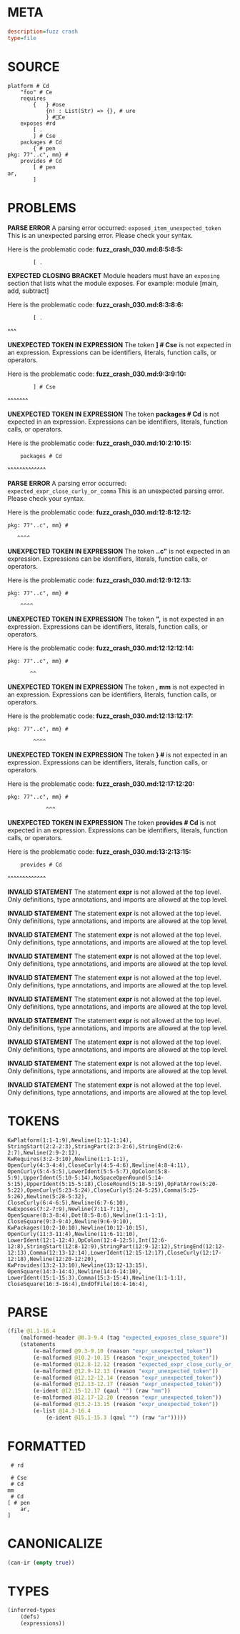# META
~~~ini
description=fuzz crash
type=file
~~~
# SOURCE
~~~roc
platform # Cd
	"foo" # Ce
	requires
		{	} #ose
			{n! : List(Str) => {}, # ure
			} #Ce
	exposes #rd
		[ .
		] # Cse
	packages # Cd
		{ # pen
pkg: 77"..c", mm} #
	provides # Cd
		[ # pen
ar,
		]
~~~
# PROBLEMS
**PARSE ERROR**
A parsing error occurred: `exposed_item_unexpected_token`
This is an unexpected parsing error. Please check your syntax.

Here is the problematic code:
**fuzz_crash_030.md:8:5:8:5:**
```roc
		[ .
```
    


**EXPECTED CLOSING BRACKET**
Module headers must have an `exposing` section that lists what the module exposes.
For example:     module [main, add, subtract]

Here is the problematic code:
**fuzz_crash_030.md:8:3:8:6:**
```roc
		[ .
```
  ^^^


**UNEXPECTED TOKEN IN EXPRESSION**
The token **] # Cse** is not expected in an expression.
Expressions can be identifiers, literals, function calls, or operators.

Here is the problematic code:
**fuzz_crash_030.md:9:3:9:10:**
```roc
		] # Cse
```
  ^^^^^^^


**UNEXPECTED TOKEN IN EXPRESSION**
The token **packages # Cd** is not expected in an expression.
Expressions can be identifiers, literals, function calls, or operators.

Here is the problematic code:
**fuzz_crash_030.md:10:2:10:15:**
```roc
	packages # Cd
```
 ^^^^^^^^^^^^^


**PARSE ERROR**
A parsing error occurred: `expected_expr_close_curly_or_comma`
This is an unexpected parsing error. Please check your syntax.

Here is the problematic code:
**fuzz_crash_030.md:12:8:12:12:**
```roc
pkg: 77"..c", mm} #
```
       ^^^^


**UNEXPECTED TOKEN IN EXPRESSION**
The token **..c"** is not expected in an expression.
Expressions can be identifiers, literals, function calls, or operators.

Here is the problematic code:
**fuzz_crash_030.md:12:9:12:13:**
```roc
pkg: 77"..c", mm} #
```
        ^^^^


**UNEXPECTED TOKEN IN EXPRESSION**
The token **",** is not expected in an expression.
Expressions can be identifiers, literals, function calls, or operators.

Here is the problematic code:
**fuzz_crash_030.md:12:12:12:14:**
```roc
pkg: 77"..c", mm} #
```
           ^^


**UNEXPECTED TOKEN IN EXPRESSION**
The token **, mm** is not expected in an expression.
Expressions can be identifiers, literals, function calls, or operators.

Here is the problematic code:
**fuzz_crash_030.md:12:13:12:17:**
```roc
pkg: 77"..c", mm} #
```
            ^^^^


**UNEXPECTED TOKEN IN EXPRESSION**
The token **} #** is not expected in an expression.
Expressions can be identifiers, literals, function calls, or operators.

Here is the problematic code:
**fuzz_crash_030.md:12:17:12:20:**
```roc
pkg: 77"..c", mm} #
```
                ^^^


**UNEXPECTED TOKEN IN EXPRESSION**
The token **provides # Cd** is not expected in an expression.
Expressions can be identifiers, literals, function calls, or operators.

Here is the problematic code:
**fuzz_crash_030.md:13:2:13:15:**
```roc
	provides # Cd
```
 ^^^^^^^^^^^^^


**INVALID STATEMENT**
The statement **expr** is not allowed at the top level.
Only definitions, type annotations, and imports are allowed at the top level.

**INVALID STATEMENT**
The statement **expr** is not allowed at the top level.
Only definitions, type annotations, and imports are allowed at the top level.

**INVALID STATEMENT**
The statement **expr** is not allowed at the top level.
Only definitions, type annotations, and imports are allowed at the top level.

**INVALID STATEMENT**
The statement **expr** is not allowed at the top level.
Only definitions, type annotations, and imports are allowed at the top level.

**INVALID STATEMENT**
The statement **expr** is not allowed at the top level.
Only definitions, type annotations, and imports are allowed at the top level.

**INVALID STATEMENT**
The statement **expr** is not allowed at the top level.
Only definitions, type annotations, and imports are allowed at the top level.

**INVALID STATEMENT**
The statement **expr** is not allowed at the top level.
Only definitions, type annotations, and imports are allowed at the top level.

**INVALID STATEMENT**
The statement **expr** is not allowed at the top level.
Only definitions, type annotations, and imports are allowed at the top level.

**INVALID STATEMENT**
The statement **expr** is not allowed at the top level.
Only definitions, type annotations, and imports are allowed at the top level.

**INVALID STATEMENT**
The statement **expr** is not allowed at the top level.
Only definitions, type annotations, and imports are allowed at the top level.

# TOKENS
~~~zig
KwPlatform(1:1-1:9),Newline(1:11-1:14),
StringStart(2:2-2:3),StringPart(2:3-2:6),StringEnd(2:6-2:7),Newline(2:9-2:12),
KwRequires(3:2-3:10),Newline(1:1-1:1),
OpenCurly(4:3-4:4),CloseCurly(4:5-4:6),Newline(4:8-4:11),
OpenCurly(5:4-5:5),LowerIdent(5:5-5:7),OpColon(5:8-5:9),UpperIdent(5:10-5:14),NoSpaceOpenRound(5:14-5:15),UpperIdent(5:15-5:18),CloseRound(5:18-5:19),OpFatArrow(5:20-5:22),OpenCurly(5:23-5:24),CloseCurly(5:24-5:25),Comma(5:25-5:26),Newline(5:28-5:32),
CloseCurly(6:4-6:5),Newline(6:7-6:10),
KwExposes(7:2-7:9),Newline(7:11-7:13),
OpenSquare(8:3-8:4),Dot(8:5-8:6),Newline(1:1-1:1),
CloseSquare(9:3-9:4),Newline(9:6-9:10),
KwPackages(10:2-10:10),Newline(10:12-10:15),
OpenCurly(11:3-11:4),Newline(11:6-11:10),
LowerIdent(12:1-12:4),OpColon(12:4-12:5),Int(12:6-12:8),StringStart(12:8-12:9),StringPart(12:9-12:12),StringEnd(12:12-12:13),Comma(12:13-12:14),LowerIdent(12:15-12:17),CloseCurly(12:17-12:18),Newline(12:20-12:20),
KwProvides(13:2-13:10),Newline(13:12-13:15),
OpenSquare(14:3-14:4),Newline(14:6-14:10),
LowerIdent(15:1-15:3),Comma(15:3-15:4),Newline(1:1-1:1),
CloseSquare(16:3-16:4),EndOfFile(16:4-16:4),
~~~
# PARSE
~~~clojure
(file @1.1-16.4
	(malformed-header @8.3-9.4 (tag "expected_exposes_close_square"))
	(statements
		(e-malformed @9.3-9.10 (reason "expr_unexpected_token"))
		(e-malformed @10.2-10.15 (reason "expr_unexpected_token"))
		(e-malformed @12.8-12.12 (reason "expected_expr_close_curly_or_comma"))
		(e-malformed @12.9-12.13 (reason "expr_unexpected_token"))
		(e-malformed @12.12-12.14 (reason "expr_unexpected_token"))
		(e-malformed @12.13-12.17 (reason "expr_unexpected_token"))
		(e-ident @12.15-12.17 (qaul "") (raw "mm"))
		(e-malformed @12.17-12.20 (reason "expr_unexpected_token"))
		(e-malformed @13.2-13.15 (reason "expr_unexpected_token"))
		(e-list @14.3-16.4
			(e-ident @15.1-15.3 (qaul "") (raw "ar")))))
~~~
# FORMATTED
~~~roc
 # rd

 # Cse
 # Cd
mm
 # Cd
[ # pen
	ar,
]
~~~
# CANONICALIZE
~~~clojure
(can-ir (empty true))
~~~
# TYPES
~~~clojure
(inferred-types
	(defs)
	(expressions))
~~~
